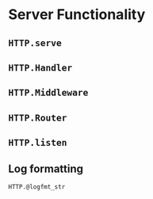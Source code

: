 # Server Functionality

## `HTTP.serve`

## `HTTP.Handler`

## `HTTP.Middleware`

## `HTTP.Router`

## `HTTP.listen`

## Log formatting

```@docs
HTTP.@logfmt_str
```
